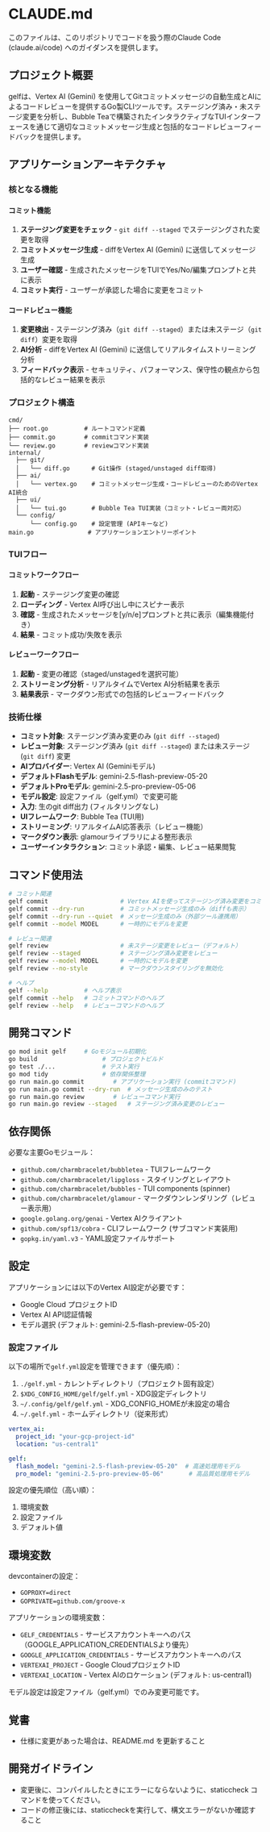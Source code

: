 # CLAUDE.md

このファイルは、このリポジトリでコードを扱う際のClaude Code (claude.ai/code) へのガイダンスを提供します。

## プロジェクト概要

gelfは、Vertex AI (Gemini) を使用してGitコミットメッセージの自動生成とAIによるコードレビューを提供するGo製CLIツールです。ステージング済み・未ステージ変更を分析し、Bubble Teaで構築されたインタラクティブなTUIインターフェースを通じて適切なコミットメッセージ生成と包括的なコードレビューフィードバックを提供します。

## アプリケーションアーキテクチャ

### 核となる機能

#### コミット機能
1. **ステージング変更をチェック** - `git diff --staged` でステージングされた変更を取得
2. **コミットメッセージ生成** - diffをVertex AI (Gemini) に送信してメッセージ生成
3. **ユーザー確認** - 生成されたメッセージをTUIでYes/No/編集プロンプトと共に表示
4. **コミット実行** - ユーザーが承認した場合に変更をコミット

#### コードレビュー機能
1. **変更検出** - ステージング済み（`git diff --staged`）または未ステージ（`git diff`）変更を取得
2. **AI分析** - diffをVertex AI (Gemini) に送信してリアルタイムストリーミング分析
3. **フィードバック表示** - セキュリティ、パフォーマンス、保守性の観点から包括的なレビュー結果を表示

### プロジェクト構造
```
cmd/
├── root.go          # ルートコマンド定義
├── commit.go        # commitコマンド実装
└── review.go        # reviewコマンド実装
internal/
  ├── git/
  │   └── diff.go      # Git操作 (staged/unstaged diff取得)
  ├── ai/
  │   └── vertex.go    # コミットメッセージ生成・コードレビューのためのVertex AI統合
  ├── ui/
  │   └── tui.go       # Bubble Tea TUI実装（コミット・レビュー両対応）
  └── config/
      └── config.go    # 設定管理 (APIキーなど)
main.go               # アプリケーションエントリーポイント
```

### TUIフロー

#### コミットワークフロー
1. **起動** - ステージング変更の確認
2. **ローディング** - Vertex AI呼び出し中にスピナー表示
3. **確認** - 生成されたメッセージを[y/n/e]プロンプトと共に表示（編集機能付き）
4. **結果** - コミット成功/失敗を表示

#### レビューワークフロー
1. **起動** - 変更の確認（staged/unstagedを選択可能）
2. **ストリーミング分析** - リアルタイムでVertex AI分析結果を表示
3. **結果表示** - マークダウン形式での包括的レビューフィードバック

### 技術仕様
- **コミット対象**: ステージング済み変更のみ (`git diff --staged`)
- **レビュー対象**: ステージング済み (`git diff --staged`) または未ステージ (`git diff`) 変更
- **AIプロバイダー**: Vertex AI (Geminiモデル)
- **デフォルトFlashモデル**: gemini-2.5-flash-preview-05-20
- **デフォルトProモデル**: gemini-2.5-pro-preview-05-06
- **モデル設定**: 設定ファイル（gelf.yml）で変更可能
- **入力**: 生のgit diff出力 (フィルタリングなし)
- **UIフレームワーク**: Bubble Tea (TUI用)
- **ストリーミング**: リアルタイムAI応答表示（レビュー機能）
- **マークダウン表示**: glamourライブラリによる整形表示
- **ユーザーインタラクション**: コミット承認・編集、レビュー結果閲覧

## コマンド使用法

```bash
# コミット関連
gelf commit                    # Vertex AIを使ってステージング済み変更をコミット（TUI付き）
gelf commit --dry-run          # コミットメッセージ生成のみ（diffも表示）
gelf commit --dry-run --quiet  # メッセージ生成のみ（外部ツール連携用）
gelf commit --model MODEL      # 一時的にモデルを変更

# レビュー関連
gelf review                    # 未ステージ変更をレビュー（デフォルト）
gelf review --staged           # ステージング済み変更をレビュー
gelf review --model MODEL      # 一時的にモデルを変更
gelf review --no-style         # マークダウンスタイリングを無効化

# ヘルプ
gelf --help          # ヘルプ表示
gelf commit --help   # コミットコマンドのヘルプ
gelf review --help   # レビューコマンドのヘルプ
```

## 開発コマンド

```bash
go mod init gelf     # Goモジュール初期化
go build                  # プロジェクトビルド
go test ./...             # テスト実行
go mod tidy               # 依存関係整理
go run main.go commit        # アプリケーション実行 (commitコマンド)
go run main.go commit --dry-run  # メッセージ生成のみのテスト
go run main.go review        # レビューコマンド実行
go run main.go review --staged   # ステージング済み変更のレビュー
```

## 依存関係

必要な主要Goモジュール：
- `github.com/charmbracelet/bubbletea` - TUIフレームワーク
- `github.com/charmbracelet/lipgloss` - スタイリングとレイアウト
- `github.com/charmbracelet/bubbles` - TUI components (spinner)
- `github.com/charmbracelet/glamour` - マークダウンレンダリング（レビュー表示用）
- `google.golang.org/genai` - Vertex AIクライアント
- `github.com/spf13/cobra` - CLIフレームワーク (サブコマンド実装用)
- `gopkg.in/yaml.v3` - YAML設定ファイルサポート

## 設定

アプリケーションには以下のVertex AI設定が必要です：
- Google Cloud プロジェクトID
- Vertex AI API認証情報
- モデル選択 (デフォルト: gemini-2.5-flash-preview-05-20)

### 設定ファイル

以下の場所で`gelf.yml`設定を管理できます（優先順）：

1. `./gelf.yml` - カレントディレクトリ（プロジェクト固有設定）
2. `$XDG_CONFIG_HOME/gelf/gelf.yml` - XDG設定ディレクトリ
3. `~/.config/gelf/gelf.yml` - XDG_CONFIG_HOMEが未設定の場合
4. `~/.gelf.yml` - ホームディレクトリ（従来形式）

```yaml
vertex_ai:
  project_id: "your-gcp-project-id"
  location: "us-central1"

gelf:
  flash_model: "gemini-2.5-flash-preview-05-20"  # 高速処理用モデル
  pro_model: "gemini-2.5-pro-preview-05-06"       # 高品質処理用モデル
```

設定の優先順位（高い順）：
1. 環境変数
2. 設定ファイル
3. デフォルト値

## 環境変数

devcontainerの設定：
- `GOPROXY=direct`
- `GOPRIVATE=github.com/groove-x`

アプリケーションの環境変数：
- `GELF_CREDENTIALS` - サービスアカウントキーへのパス（GOOGLE_APPLICATION_CREDENTIALSより優先）
- `GOOGLE_APPLICATION_CREDENTIALS` - サービスアカウントキーへのパス
- `VERTEXAI_PROJECT` - Google CloudプロジェクトID
- `VERTEXAI_LOCATION` - Vertex AIのロケーション (デフォルト: us-central1)

モデル設定は設定ファイル（gelf.yml）でのみ変更可能です。

## 覚書

- 仕様に変更があった場合は、README.md を更新すること

## 開発ガイドライン

- 変更後に、コンパイルしたときにエラーにならないように、staticcheck コマンドを使ってください。
- コードの修正後には、staticcheckを実行して、構文エラーがないか確認すること